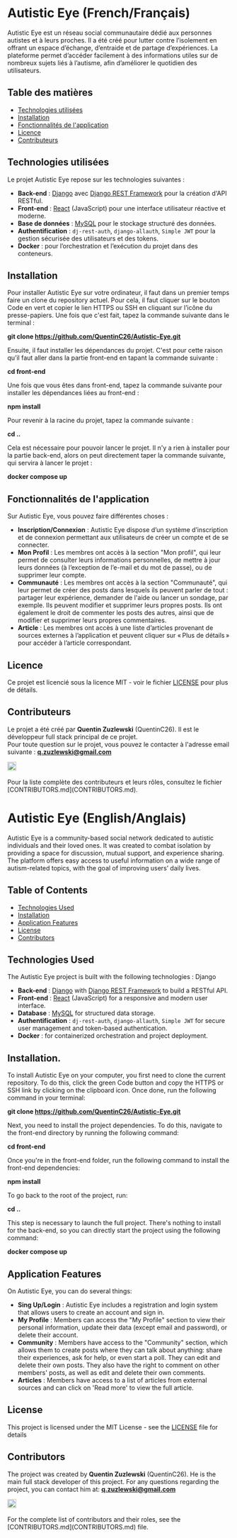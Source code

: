 # Autistic Eye (French/Français)

Autistic Eye est un réseau social communautaire dédié aux personnes autistes et à leurs proches. Il a été créé pour lutter contre l’isolement en offrant un espace d’échange, d’entraide et de partage d’expériences. La plateforme permet d’accéder facilement à des informations utiles sur de nombreux sujets liés à l’autisme, afin d’améliorer le quotidien des utilisateurs.

## Table des matières

- [Technologies utilisées](#technologiesutilisés)
- [Installation](#installation)
- [Fonctionnalités de l'application](#fonctionnalitéapplication)
- [Licence](#license)
- [Contributeurs](#contributeurs)

## Technologies utilisées

Le projet Autistic Eye repose sur les technologies suivantes :

- **Back-end** : [Django](https://www.djangoproject.com/) avec [Django REST Framework](https://www.django-rest-framework.org/) pour la création d'API RESTful.
- **Front-end** : [React](https://reactjs.org/) (JavaScript) pour une interface utilisateur réactive et moderne.
- **Base de données** : [MySQL](https://www.mysql.com/) pour le stockage structuré des données.
- **Authentification** : `dj-rest-auth`, `django-allauth`, `Simple JWT` pour la gestion sécurisée des utilisateurs et des tokens.
- **Docker** : pour l’orchestration et l’exécution du projet dans des conteneurs.

## Installation

Pour installer Autistic Eye sur votre ordinateur, il faut dans un premier temps faire un clone du repository actuel. Pour cela, il faut cliquer sur le bouton Code en vert et copier le lien HTTPS ou SSH en cliquant sur l’icône du presse-papiers. Une fois que c'est fait, tapez la commande suivante dans le terminal :

**git clone https://github.com/QuentinC26/Autistic-Eye.git**

Ensuite, il faut installer les dépendances du projet. C'est pour cette raison qu’il faut aller dans la partie front-end en tapant la commande suivante :

**cd front-end**

Une fois que vous êtes dans front-end, tapez la commande suivante pour installer les dépendances liées au front-end :

**npm install**

Pour revenir à la racine du projet, tapez la commande suivante :

**cd ..**

Cela est nécessaire pour pouvoir lancer le projet. Il n'y a rien à installer pour la partie back-end, alors on peut directement taper la commande suivante, qui servira à lancer le projet :

**docker compose up**

## Fonctionnalités de l'application

Sur Autistic Eye, vous pouvez faire différentes choses :

- **Inscription/Connexion** : Autistic Eye dispose d’un système d’inscription et de connexion permettant aux utilisateurs de créer un compte et de se connecter.
- **Mon Profil** : Les membres ont accès à la section "Mon profil", qui leur permet de consulter leurs informations personnelles, de mettre à jour leurs données (à l’exception de l’e-mail et du mot de passe), ou de supprimer leur compte.
- **Communauté** : Les membres ont accès à la section "Communauté", qui leur permet de créer des posts dans lesquels ils peuvent parler de tout : partager leur expérience, demander de l'aide ou lancer un sondage, par exemple. Ils peuvent modifier et supprimer leurs propres posts. Ils ont également le droit de commenter les posts des autres, ainsi que de modifier et supprimer leurs propres commentaires.
- **Article** : Les membres ont accès à une liste d’articles provenant de sources externes à l’application et peuvent cliquer sur « Plus de détails » pour accéder à l’article correspondant.

## Licence

Ce projet est licencié sous la licence MIT - voir le fichier [LICENSE](LICENSE) pour plus de détails.

## Contributeurs

Le projet a été créé par **Quentin Zuzlewski** (QuentinC26). Il est le développeur full stack principal de ce projet.  
Pour toute question sur le projet, vous pouvez le contacter à l'adresse email suivante : **q.zuzlewski@gmail.com**

<a href="https://github.com/QuentinC26">
  <img src="https://github.com/QuentinC26.png" alt="QuentinC26" width="20" height="20"/>
</a>
<br></br>
Pour la liste complète des contributeurs et leurs rôles, consultez le fichier [CONTRIBUTORS.md](CONTRIBUTORS.md).

# Autistic Eye (English/Anglais)

Autistic Eye is a community-based social network dedicated to autistic individuals and their loved ones. It was created to combat isolation by providing a space for discussion, mutual support, and experience sharing. The platform offers easy access to useful information on a wide range of autism-related topics, with the goal of improving users’ daily lives.

## Table of Contents

- [Technologies Used](#technologiesused)
- [Installation](#installation.)
- [Application Features](#applicationfeatures)
- [License](#license.)
- [Contributors](#contributors)

## Technologies Used

The Autistic Eye project is built with the following technologies :
Django

- **Back-end** : [Django](https://www.djangoproject.com/) with [Django REST Framework](https://www.django-rest-framework.org/) to build a RESTful API.
- **Front-end** : [React](https://reactjs.org/) (JavaScript) for a responsive and modern user interface.
- **Database** : [MySQL](https://www.mysql.com/) for structured data storage.
- **Authentification** : `dj-rest-auth`, `django-allauth`, `Simple JWT` for secure user management and token-based authentication.
- **Docker** : for containerized orchestration and project deployment.

## Installation.

To install Autistic Eye on your computer, you first need to clone the current repository. To do this, click the green Code button and copy the HTTPS or SSH link by clicking on the clipboard icon. Once done, run the following command in your terminal:

**git clone https://github.com/QuentinC26/Autistic-Eye.git**

Next, you need to install the project dependencies. To do this, navigate to the front-end directory by running the following command:

**cd front-end**

Once you're in the front-end folder, run the following command to install the front-end dependencies:

**npm install**

To go back to the root of the project, run:

**cd ..**

This step is necessary to launch the full project. There's nothing to install for the back-end, so you can directly start the project using the following command:

**docker compose up**

## Application Features

On Autistic Eye, you can do several things:

- **Sing Up/Login** : Autistic Eye includes a registration and login system that allows users to create an account and sign in.
- **My Profile** : Members can access the "My Profile" section to view their personal information, update their data (except email and password), or delete their account.
- **Community** : Members have access to the "Community" section, which allows them to create posts where they can talk about anything: share their experiences, ask for help, or even start a poll. They can edit and delete their own posts. They also have the right to comment on other members' posts, as well as edit and delete their own comments.
- **Articles** : Members have access to a list of articles from external sources and can click on 'Read more' to view the full article.

## License

This project is licensed under the MIT License - see the [LICENSE](LICENSE) file for details

## Contributors

The project was created by **Quentin Zuzlewski** (QuentinC26). He is the main full stack developer of this project. For any questions regarding the project, you can contact him at: **q.zuzlewski@gmail.com**

<a href="https://github.com/QuentinC26">
  <img src="https://github.com/QuentinC26.png" alt="QuentinC26" width="20" height="20"/>
</a>
<br></br>
For the complete list of contributors and their roles, see the [CONTRIBUTORS.md](CONTRIBUTORS.md) file.
